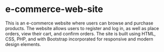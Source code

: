 # e-commerce-web-site
This is an e-commerce website where users can browse and purchase products. The website allows users to register and log in, as well as place orders, view their cart, and confirm orders. The site is built using HTML, CSS, PHP, and with Bootstrap incorporated for responsive and modern design elements. 
